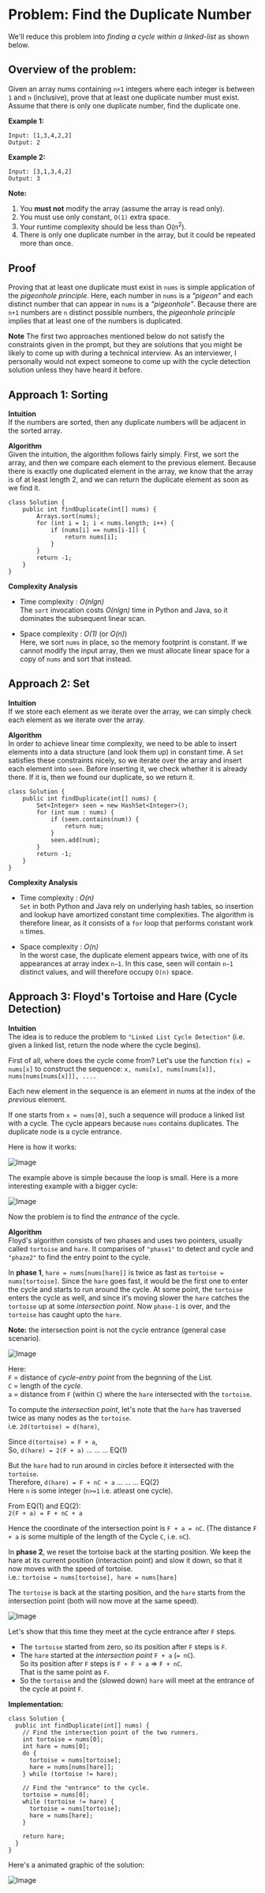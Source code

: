 

# Problem: Find the Duplicate Number

We'll reduce this problem into *finding a cycle within a linked-list* as shown below.

## Overview of the problem:

Given an array nums containing `n+1` integers where each integer is between `1` and `n` (inclusive), prove that at least one duplicate number must exist. Assume that there is only one duplicate number, find the duplicate one.

**Example 1:**
```
Input: [1,3,4,2,2]
Output: 2
```
**Example 2:**
```
Input: [3,1,3,4,2]
Output: 3
```

**Note:**
1. You **must not** modify the array (assume the array is read only).
2. You must use only constant, `O(1)` extra space.
3. Your runtime complexity should be less than O(n<sup>2</sup>).
4. There is only one duplicate number in the array, but it could be repeated more than once.

## Proof
Proving that at least one duplicate must exist in `nums` is simple application of the *pigeonhole principle*. Here, each number in `nums` is a *"pigeon"* and each distinct number that can appear in `nums` is a *"pigeonhole"*. Because there are `n+1` numbers are `n` distinct possible numbers, the *pigeonhole principle* implies that at least one of the numbers is duplicated.

**Note**
The first two approaches mentioned below do not satisfy the constraints given in the prompt, but they are solutions that you might be likely to come up with during a technical interview. As an interviewer, I personally would not expect someone to come up with the cycle detection solution unless they have heard it before.

## Approach 1: Sorting

**Intuition** \
If the numbers are sorted, then any duplicate numbers will be adjacent in the sorted array.

**Algorithm** \
Given the intuition, the algorithm follows fairly simply. First, we sort the array, and then we compare each element to the previous element. Because there is exactly one duplicated element in the array, we know that the array is of at least length 2, and we can return the duplicate element as soon as we find it.

```
class Solution {
    public int findDuplicate(int[] nums) {
        Arrays.sort(nums);
        for (int i = 1; i < nums.length; i++) {
            if (nums[i] == nums[i-1]) {
                return nums[i];
            }
        }
        return -1;
    }
}
```

**Complexity Analysis**

* Time complexity : *O(nlgn)* \
The `sort` invocation costs *O(nlgn)* time in Python and Java, so it dominates the subsequent linear scan.

* Space complexity : *O(1)* (or *O(n)*) \
Here, we sort `nums` in place, so the memory footprint is constant. If we cannot modify the input array, then we must allocate linear space for a copy of `nums` and sort that instead.

## Approach 2: Set

**Intuition** \
If we store each element as we iterate over the array, we can simply check each element as we iterate over the array.

**Algorithm** \
In order to achieve linear time complexity, we need to be able to insert elements into a data structure (and look them up) in constant time. A `Set` satisfies these constraints nicely, so we iterate over the array and insert each element into `seen`. Before inserting it, we check whether it is already there. If it is, then we found our duplicate, so we return it.

```
class Solution {
    public int findDuplicate(int[] nums) {
        Set<Integer> seen = new HashSet<Integer>();
        for (int num : nums) {
            if (seen.contains(num)) {
                return num;
            }
            seen.add(num);
        }
        return -1;
    }
}
```

**Complexity Analysis** 

* Time complexity : *O(n)* \
`Set` in both Python and Java rely on underlying hash tables, so insertion and lookup have amortized constant time complexities. The algorithm is therefore linear, as it consists of a `for` loop that performs constant work `n` times.

* Space complexity : *O(n)* \
In the worst case, the duplicate element appears twice, with one of its appearances at array index `n−1`. In this case, seen will contain `n−1` distinct values, and will therefore occupy `O(n)` space.

## Approach 3: Floyd's Tortoise and Hare (Cycle Detection)

**Intuition** \
The idea is to reduce the problem to `"Linked List Cycle Detection"` (i.e. given a linked list, return the node where the cycle begins).

First of all, where does the cycle come from? Let's use the function `f(x) = nums[x]` to construct the sequence: `x, nums[x], nums[nums[x]], nums[nums[nums[x]]], ....`

Each new element in the sequence is an element in nums at the index of the *previous* element.

If one starts from `x = nums[0]`, such a sequence will produce a linked list with a cycle. The cycle appears because `nums` contains duplicates. The duplicate node is a cycle entrance.

Here is how it works:

![Image](linked-list-media/simple_cycle.png)

The example above is simple because the loop is small. Here is a more interesting example with a bigger cycle:

![Image](linked-list-media/complex_cycle.png)

Now the problem is to find the *entrance* of the cycle.

**Algorithm** \
Floyd's algorithm consists of two phases and uses two pointers, usually called `tortoise` and `hare`. It comparises of `"phase1"` to detect and cycle and `"phaze2"` to find the entry point to the cycle.

In **phase 1**, `hare = nums[nums[hare]]` is twice as fast as `tortoise = nums[tortoise]`. Since the `hare` goes fast, it would be the first one to enter the cycle and starts to run around the cycle. At some point, the `tortoise` enters the cycle as well, and since it's moving slower the `hare` catches the `tortoise` up at some *intersection point*. Now `phase-1` is over, and the `tortoise` has caught upto the `hare`.

**Note:** the intersection point is not the cycle entrance (general case scenario).

![Image](linked-list-media/first_intersection.png)

Here: \
`F` = distance of *cycle-entry point* from the begnning of the List. \
`C` = length of the *cycle*. \
`a` = distance from `F` (within `C`) where the `hare` intersected with the `tortoise`.

To compute the *intersection point*, let's note that the `hare` has traversed twice as many nodes as the `tortoise`. \
i.e. `2d(tortoise) = d(hare)`,

Since `d(tortoise) = F + a`, \
So, `d(hare) = 2(F + a)`         ... ... ...  EQ(1)

But the `hare` had to run around in circles before it intersected with the `tortoise`. \
Therefore, `d(hare) = F + nC + a` ... ... ...  EQ(2) \
Here `n` is some integer (`n>=1` i.e. atleast one cycle).


From EQ(1) and EQ(2): \
`2(F + a) = F + nC + a`

Hence the coordinate of the intersection point is `F + a = nC`. (The distance `F + a` is some multiple of the length of the Cycle `C`, i.e. `nC`).

In **phase 2**, we reset the tortoise back at the starting position. We keep the hare at its current position (interaction point) and slow it down, so that it now moves with the speed of tortoise. \
i.e.: `tortoise = nums[tortoise], hare = nums[hare]`

The `tortoise` is back at the starting position, and the `hare` starts from the intersection point (both will now move at the same speed).

![Image](linked-list-media/phase2.png)

Let's show that this time they meet at the cycle entrance after `F` steps.

* The `tortoise` started from zero, so its position after `F` steps is `F`.
* The `hare` started at the *intersection point* `F + a` (`= nC`). \
    So its position after `F` steps is `F + F + a` => `F + nC`. \
    That is the same point as `F`.
* So the `tortoise` and the (slowed down) `hare` will meet at the entrance of the cycle at point `F`.

**Implementation:**
```
class Solution {
  public int findDuplicate(int[] nums) {
    // Find the intersection point of the two runners.
    int tortoise = nums[0];
    int hare = nums[0];
    do {
      tortoise = nums[tortoise];
      hare = nums[nums[hare]];
    } while (tortoise != hare);

    // Find the "entrance" to the cycle.
    tortoise = nums[0];
    while (tortoise != hare) {
      tortoise = nums[tortoise];
      hare = nums[hare];
    }

    return hare;
  }
}
```

Here's a animated graphic of the solution:

![Image](linked-list-media/images_1-10.gif)

